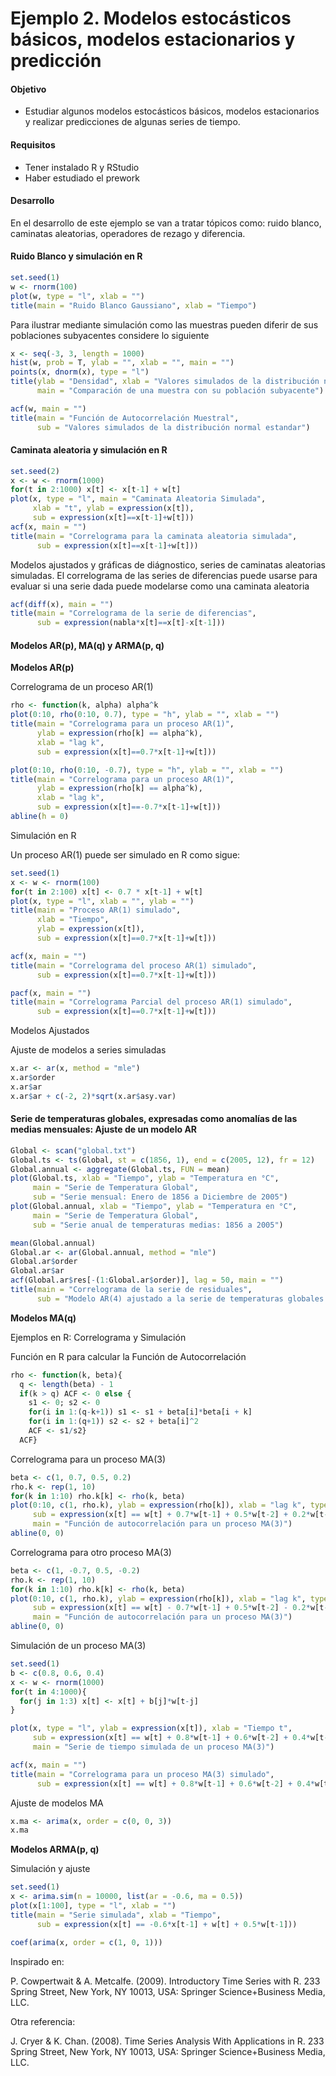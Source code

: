 # Ejemplo 2. Modelos estocásticos básicos, modelos estacionarios y predicción

#### Objetivo

- Estudiar algunos modelos estocásticos básicos, modelos estacionarios y realizar predicciones de algunas series de tiempo.

#### Requisitos

- Tener instalado R y RStudio
- Haber estudiado el prework

#### Desarrollo

En el desarrollo de este ejemplo se van a tratar tópicos como: ruido blanco, caminatas aleatorias, operadores de rezago y diferencia. 

#### Ruido Blanco y simulación en R

```R
set.seed(1)
w <- rnorm(100)
plot(w, type = "l", xlab = "")
title(main = "Ruido Blanco Gaussiano", xlab = "Tiempo")
```

Para ilustrar mediante simulación como las muestras pueden diferir de sus poblaciones subyacentes considere lo siguiente

```R
x <- seq(-3, 3, length = 1000)
hist(w, prob = T, ylab = "", xlab = "", main = "") 
points(x, dnorm(x), type = "l")
title(ylab = "Densidad", xlab = "Valores simulados de la distribución normal estandar",
      main = "Comparación de una muestra con su población subyacente")
```

```R
acf(w, main = "")
title(main = "Función de Autocorrelación Muestral", 
      sub = "Valores simulados de la distribución normal estandar")
```

#### Caminata aleatoria y simulación en R

```R
set.seed(2)
x <- w <- rnorm(1000)
for(t in 2:1000) x[t] <- x[t-1] + w[t]
plot(x, type = "l", main = "Caminata Aleatoria Simulada", 
     xlab = "t", ylab = expression(x[t]), 
     sub = expression(x[t]==x[t-1]+w[t]))
acf(x, main = "")
title(main = "Correlograma para la caminata aleatoria simulada", 
      sub = expression(x[t]==x[t-1]+w[t]))
```

Modelos ajustados y gráficas de diágnostico, series de caminatas aleatorias simuladas. El correlograma de las series de diferencias puede usarse para evaluar si una serie dada puede modelarse como una caminata aleatoria

```R
acf(diff(x), main = "")
title(main = "Correlograma de la serie de diferencias", 
      sub = expression(nabla*x[t]==x[t]-x[t-1]))
```

#### Modelos AR(p), MA(q) y ARMA(p, q)

**Modelos AR(p)**

Correlograma de un proceso AR(1)

```R
rho <- function(k, alpha) alpha^k
plot(0:10, rho(0:10, 0.7), type = "h", ylab = "", xlab = "")
title(main = "Correlograma para un proceso AR(1)",
      ylab = expression(rho[k] == alpha^k),
      xlab = "lag k",
      sub = expression(x[t]==0.7*x[t-1]+w[t]))

plot(0:10, rho(0:10, -0.7), type = "h", ylab = "", xlab = "")
title(main = "Correlograma para un proceso AR(1)",
      ylab = expression(rho[k] == alpha^k),
      xlab = "lag k",
      sub = expression(x[t]==-0.7*x[t-1]+w[t]))
abline(h = 0)
```

Simulación en R

Un proceso AR(1) puede ser simulado en R como sigue:

```R
set.seed(1)
x <- w <- rnorm(100)
for(t in 2:100) x[t] <- 0.7 * x[t-1] + w[t]
plot(x, type = "l", xlab = "", ylab = "")
title(main = "Proceso AR(1) simulado",
      xlab = "Tiempo",
      ylab = expression(x[t]),
      sub = expression(x[t]==0.7*x[t-1]+w[t]))
```

```R
acf(x, main = "")
title(main = "Correlograma del proceso AR(1) simulado", 
      sub = expression(x[t]==0.7*x[t-1]+w[t]))
```

```R
pacf(x, main = "")
title(main = "Correlograma Parcial del proceso AR(1) simulado", 
      sub = expression(x[t]==0.7*x[t-1]+w[t]))
```

Modelos Ajustados

Ajuste de modelos a series simuladas

```R
x.ar <- ar(x, method = "mle")
x.ar$order
x.ar$ar
x.ar$ar + c(-2, 2)*sqrt(x.ar$asy.var)
```

#### Serie de temperaturas globales, expresadas como anomalías de las medias mensuales: Ajuste de un modelo AR

```R
Global <- scan("global.txt")
Global.ts <- ts(Global, st = c(1856, 1), end = c(2005, 12), fr = 12)
Global.annual <- aggregate(Global.ts, FUN = mean)
plot(Global.ts, xlab = "Tiempo", ylab = "Temperatura en °C", 
     main = "Serie de Temperatura Global",
     sub = "Serie mensual: Enero de 1856 a Diciembre de 2005")
plot(Global.annual, xlab = "Tiempo", ylab = "Temperatura en °C", 
     main = "Serie de Temperatura Global",
     sub = "Serie anual de temperaturas medias: 1856 a 2005")
```

```R
mean(Global.annual)
Global.ar <- ar(Global.annual, method = "mle")
Global.ar$order
Global.ar$ar
acf(Global.ar$res[-(1:Global.ar$order)], lag = 50, main = "")
title(main = "Correlograma de la serie de residuales",
      sub = "Modelo AR(4) ajustado a la serie de temperaturas globales anuales")
```

**Modelos MA(q)**

Ejemplos en R: Correlograma y Simulación

Función en R para calcular la Función de Autocorrelación

```R
rho <- function(k, beta){
  q <- length(beta) - 1
  if(k > q) ACF <- 0 else {
    s1 <- 0; s2 <- 0
    for(i in 1:(q-k+1)) s1 <- s1 + beta[i]*beta[i + k]
    for(i in 1:(q+1)) s2 <- s2 + beta[i]^2
    ACF <- s1/s2}
  ACF}
```

Correlograma para un proceso MA(3)

```R
beta <- c(1, 0.7, 0.5, 0.2)
rho.k <- rep(1, 10)
for(k in 1:10) rho.k[k] <- rho(k, beta)
plot(0:10, c(1, rho.k), ylab = expression(rho[k]), xlab = "lag k", type = "h",
     sub = expression(x[t] == w[t] + 0.7*w[t-1] + 0.5*w[t-2] + 0.2*w[t-3]),
     main = "Función de autocorrelación para un proceso MA(3)")
abline(0, 0)
```

Correlograma para otro proceso MA(3)

```R
beta <- c(1, -0.7, 0.5, -0.2)
rho.k <- rep(1, 10)
for(k in 1:10) rho.k[k] <- rho(k, beta)
plot(0:10, c(1, rho.k), ylab = expression(rho[k]), xlab = "lag k", type = "h",
     sub = expression(x[t] == w[t] - 0.7*w[t-1] + 0.5*w[t-2] - 0.2*w[t-3]),
     main = "Función de autocorrelación para un proceso MA(3)")
abline(0, 0)
```

Simulación de un proceso MA(3)

```R
set.seed(1)
b <- c(0.8, 0.6, 0.4)
x <- w <- rnorm(1000)
for(t in 4:1000){
  for(j in 1:3) x[t] <- x[t] + b[j]*w[t-j]
}

plot(x, type = "l", ylab = expression(x[t]), xlab = "Tiempo t",
     sub = expression(x[t] == w[t] + 0.8*w[t-1] + 0.6*w[t-2] + 0.4*w[t-3]),
     main = "Serie de tiempo simulada de un proceso MA(3)")
```

```R
acf(x, main = "")
title(main = "Correlograma para un proceso MA(3) simulado", 
      sub = expression(x[t] == w[t] + 0.8*w[t-1] + 0.6*w[t-2] + 0.4*w[t-3]))
```

Ajuste de modelos MA

```R
x.ma <- arima(x, order = c(0, 0, 3))
x.ma
```

**Modelos ARMA(p, q)**

Simulación y ajuste

```R
set.seed(1)
x <- arima.sim(n = 10000, list(ar = -0.6, ma = 0.5))
plot(x[1:100], type = "l", xlab = "")
title(main = "Serie simulada", xlab = "Tiempo", 
      sub = expression(x[t] == -0.6*x[t-1] + w[t] + 0.5*w[t-1]))
```

```R
coef(arima(x, order = c(1, 0, 1)))
```

Inspirado en:

P. Cowpertwait & A. Metcalfe. (2009). Introductory Time Series with R. 233 Spring Street, New York, NY 10013, USA: Springer Science+Business Media, LLC.

Otra referencia:

J. Cryer & K. Chan. (2008). Time Series Analysis With Applications in R. 233 Spring Street, New York, NY 10013, USA: Springer Science+Business Media, LLC.

